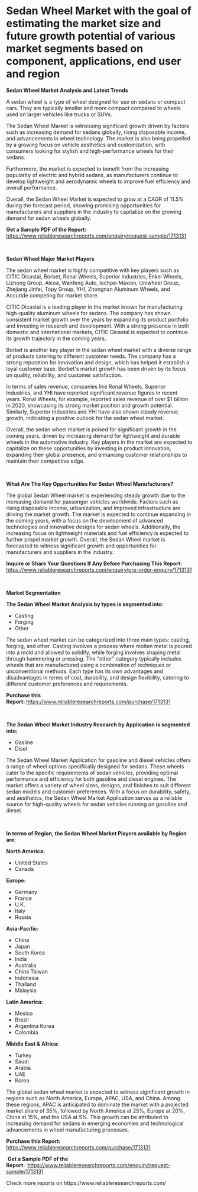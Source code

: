 <p><h1>Sedan Wheel Market with the goal of estimating the market size and future growth potential of various market segments based on component, applications, end user and region</h1></p><p><strong>Sedan Wheel Market Analysis and Latest Trends</strong></p>
<p><p>A sedan wheel is a type of wheel designed for use on sedans or compact cars. They are typically smaller and more compact compared to wheels used on larger vehicles like trucks or SUVs.</p><p>The Sedan Wheel Market is witnessing significant growth driven by factors such as increasing demand for sedans globally, rising disposable income, and advancements in wheel technology. The market is also being propelled by a growing focus on vehicle aesthetics and customization, with consumers looking for stylish and high-performance wheels for their sedans.</p><p>Furthermore, the market is expected to benefit from the increasing popularity of electric and hybrid sedans, as manufacturers continue to develop lightweight and aerodynamic wheels to improve fuel efficiency and overall performance.</p><p>Overall, the Sedan Wheel Market is expected to grow at a CAGR of 11.5% during the forecast period, showing promising opportunities for manufacturers and suppliers in the industry to capitalize on the growing demand for sedan wheels globally.</p></p>
<p><strong>Get a Sample PDF of the Report:&nbsp;</strong> <a href="https://www.reliableresearchreports.com/enquiry/request-sample/1713131">https://www.reliableresearchreports.com/enquiry/request-sample/1713131</a></p>
<p>&nbsp;</p>
<p><strong>Sedan Wheel Major Market Players</strong></p>
<p><p>The sedan wheel market is highly competitive with key players such as CITIC Dicastal, Borbet, Ronal Wheels, Superior Industries, Enkei Wheels, Lizhong Group, Alcoa, Wanfeng Auto, Iochpe-Maxion, Uniwheel Group, Zhejiang Jinfei, Topy Group, YHI, Zhongnan Aluminum Wheels, and Accuride competing for market share.</p><p>CITIC Dicastal is a leading player in the market known for manufacturing high-quality aluminum wheels for sedans. The company has shown consistent market growth over the years by expanding its product portfolio and investing in research and development. With a strong presence in both domestic and international markets, CITIC Dicastal is expected to continue its growth trajectory in the coming years.</p><p>Borbet is another key player in the sedan wheel market with a diverse range of products catering to different customer needs. The company has a strong reputation for innovation and design, which has helped it establish a loyal customer base. Borbet's market growth has been driven by its focus on quality, reliability, and customer satisfaction.</p><p>In terms of sales revenue, companies like Ronal Wheels, Superior Industries, and YHI have reported significant revenue figures in recent years. Ronal Wheels, for example, reported sales revenue of over $1 billion in 2020, showcasing its strong market position and growth potential. Similarly, Superior Industries and YHI have also shown steady revenue growth, indicating a positive outlook for the sedan wheel market.</p><p>Overall, the sedan wheel market is poised for significant growth in the coming years, driven by increasing demand for lightweight and durable wheels in the automotive industry. Key players in the market are expected to capitalize on these opportunities by investing in product innovation, expanding their global presence, and enhancing customer relationships to maintain their competitive edge.</p></p>
<p>&nbsp;</p>
<p><strong>What Are The Key Opportunities For Sedan Wheel Manufacturers?</strong></p>
<p><p>The global Sedan Wheel market is experiencing steady growth due to the increasing demand for passenger vehicles worldwide. Factors such as rising disposable income, urbanization, and improved infrastructure are driving the market growth. The market is expected to continue expanding in the coming years, with a focus on the development of advanced technologies and innovative designs for sedan wheels. Additionally, the increasing focus on lightweight materials and fuel efficiency is expected to further propel market growth. Overall, the Sedan Wheel market is forecasted to witness significant growth and opportunities for manufacturers and suppliers in the industry.</p></p>
<p><strong>Inquire or Share Your Questions If Any Before Purchasing This Report:</strong> <a href="https://www.reliableresearchreports.com/enquiry/pre-order-enquiry/1713131">https://www.reliableresearchreports.com/enquiry/pre-order-enquiry/1713131</a></p>
<p>&nbsp;</p>
<p><strong>Market Segmentation</strong></p>
<p><strong>The Sedan Wheel Market Analysis by types is segmented into:</strong></p>
<p><ul><li>Casting</li><li>Forging</li><li>Other</li></ul></p>
<p><p>The sedan wheel market can be categorized into three main types: casting, forging, and other. Casting involves a process where molten metal is poured into a mold and allowed to solidify, while forging involves shaping metal through hammering or pressing. The "other" category typically includes wheels that are manufactured using a combination of techniques or unconventional methods. Each type has its own advantages and disadvantages in terms of cost, durability, and design flexibility, catering to different customer preferences and requirements.</p></p>
<p><strong>Purchase this Report:&nbsp;</strong><a href="https://www.reliableresearchreports.com/purchase/1713131">https://www.reliableresearchreports.com/purchase/1713131</a></p>
<p>&nbsp;</p>
<p><strong>The Sedan Wheel Market Industry Research by Application is segmented into:</strong></p>
<p><ul><li>Gasline</li><li>Disel</li></ul></p>
<p><p>The Sedan Wheel Market Application for gasoline and diesel vehicles offers a range of wheel options specifically designed for sedans. These wheels cater to the specific requirements of sedan vehicles, providing optimal performance and efficiency for both gasoline and diesel engines. The market offers a variety of wheel sizes, designs, and finishes to suit different sedan models and customer preferences. With a focus on durability, safety, and aesthetics, the Sedan Wheel Market Application serves as a reliable source for high-quality wheels for sedan vehicles running on gasoline and diesel.</p></p>
<p>&nbsp;</p>
<p><strong>In terms of Region, the Sedan Wheel Market Players available by Region are:</strong></p>
<p>
    <p> <strong> North America: </strong>
        <ul>
            <li>United States</li>
            <li>Canada</li>
        </ul>
        </p> 
    <p> <strong> Europe: </strong>
        <ul>
            <li>Germany</li>
            <li>France</li>
            <li>U.K.</li>
            <li>Italy</li>
            <li>Russia</li>
        </ul>
        </p> 
    <p> <strong> Asia-Pacific: </strong>
        <ul>
            <li>China</li>
            <li>Japan</li>
            <li>South Korea</li>
            <li>India</li>
            <li>Australia</li>
            <li>China Taiwan</li>
            <li>Indonesia</li>
            <li>Thailand</li>
            <li>Malaysia</li>
        </ul>
        </p> 
    <p> <strong> Latin America: </strong>
        <ul>
            <li>Mexico</li>
            <li>Brazil</li>
            <li>Argentina Korea</li>
            <li>Colombia</li>
        </ul>
        </p> 
    <p> <strong> Middle East & Africa: </strong>
        <ul>
            <li>Turkey</li>
            <li>Saudi</li>
            <li>Arabia</li>
            <li>UAE</li>
            <li>Korea</li>
        </ul>
    </p>
    </p>
<p><p>The global sedan wheel market is expected to witness significant growth in regions such as North America, Europe, APAC, USA, and China. Among these regions, APAC is anticipated to dominate the market with a projected market share of 35%, followed by North America at 25%, Europe at 20%, China at 15%, and the USA at 5%. This growth can be attributed to increasing demand for sedans in emerging economies and technological advancements in wheel manufacturing processes.</p></p>
<p><strong>Purchase this Report: </strong><a href="https://www.reliableresearchreports.com/purchase/1713131">https://www.reliableresearchreports.com/purchase/1713131</a></p>
<p>&nbsp;<strong>Get a Sample PDF of the Report:&nbsp;&nbsp;</strong><a href="https://www.reliableresearchreports.com/enquiry/request-sample/1713131">https://www.reliableresearchreports.com/enquiry/request-sample/1713131</a></p>
<p><strong></strong></p>
<p>Check more reports on https://www.reliableresearchreports.com/</p>